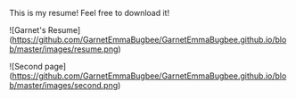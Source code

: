 This is my resume! Feel free to download it!

![Garnet's Resume]
(https://github.com/GarnetEmmaBugbee/GarnetEmmaBugbee.github.io/blob/master/images/resume.png)

![Second page]
(https://github.com/GarnetEmmaBugbee/GarnetEmmaBugbee.github.io/blob/master/images/second.png)
